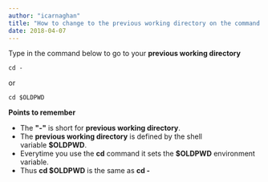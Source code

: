 ```yaml
---
author: "icarnaghan"
title: "How to change to the previous working directory on the command line on Linux"
date: 2018-04-07
---
```


Type in the command below to go to your **previous working directory**

```
cd -
```

or

```
cd $OLDPWD
```

**Points to remember**

- The **"-"** is short for **previous working directory**.
- The **previous working directory** is defined by the shell variable **$OLDPWD**.
- Everytime you use the **cd** command it sets the **$OLDPWD** environment variable.
- Thus **cd $OLDPWD** is the same as **cd -**
